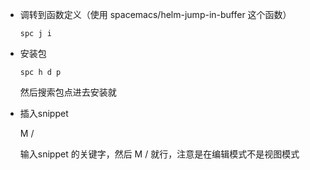 - 调转到函数定义（使用 spacemacs/helm-jump-in-buffer 这个函数）

  ```
  spc j i
  ```


- 安装包

  ```shell
  spc h d p
  ```

  然后搜索包点进去安装就

- 插入snippet 

  M /

  输入snippet 的关键字，然后 M / 就行，注意是在编辑模式不是视图模式

